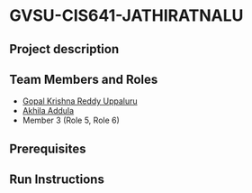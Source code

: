 # GVSU-CIS641-JATHIRATNALU

## Project description


## Team Members and Roles

* [Gopal Krishna Reddy Uppaluru](https://github.com/gopalUppaluru73/CIS641-HW2-Uppaluru)
* [Akhila Addula](https://github.com/Akhila15823/CIS641-HW2-ADDULA)
* Member 3 (Role 5, Role 6)

## Prerequisites

## Run Instructions
